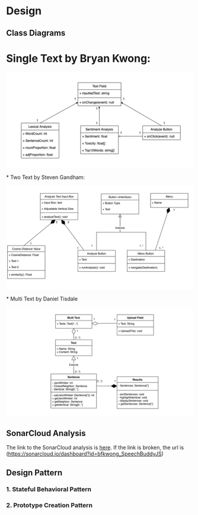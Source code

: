 # Design 

## Class Diagrams 

# Single Text by Bryan Kwong:
<p align="center">
  <img src="/src/Images/SingleTextCD.jpg" alt="SingleTextCD">
</p>
  * Two Text by Steven Gandham: 
<p align="center">
  <img src="/src/Images/TwoTextCD.jpg" alt="TwoTextCD">
</p>
  * Multi Text by Daniel Tisdale 
<p align="center">
  <img src="/src/Images/MultiTextCD.jpg" alt="TwoTextCD">
</p>

## SonarCloud Analysis

The link to the SonarCloud analysis is [here](https://sonarcloud.io/dashboard?id=bfkwong_SpeechBuddyJS). If the link is broken, the url is (https://sonarcloud.io/dashboard?id=bfkwong_SpeechBuddyJS)

## Design Pattern 

### 1. Stateful Behavioral Pattern 

### 2. Prototype Creation Pattern
